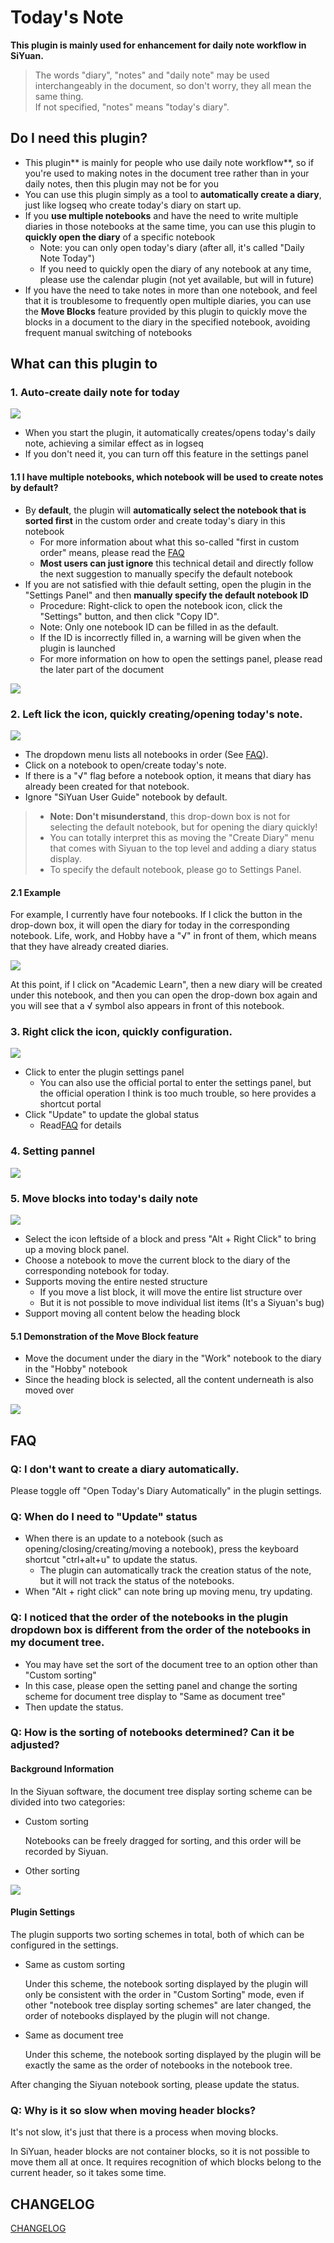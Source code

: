 # Today's Note


**This plugin is mainly used for enhancement for daily note workflow in SiYuan.**

> The words "diary", "notes" and "daily note" may be used interchangeably in the document, so don't worry, they all mean the same thing. \
> If not specified, "notes" means "today's diary".

## Do I need this plugin?

- This plugin** is mainly for people who use daily note workflow**, so if you're used to making notes in the document tree rather than in your daily notes, then this plugin may not be for you
- You can use this plugin simply as a tool to **automatically create a diary**, just like logseq who create today's diary on start up.
- If you **use multiple notebooks** and have the need to write multiple diaries in those notebooks at the same time, you can use this plugin to **quickly open the diary** of a specific notebook
    - Note: you can only open today's diary (after all, it's called "Daily Note Today")
    - If you need to quickly open the diary of any notebook at any time, please use the calendar plugin (not yet available, but will in future)
- If you have the need to take notes in more than one notebook, and feel that it is troublesome to frequently open multiple diaries, you can use the **Move Blocks** feature provided by this plugin to quickly move the blocks in a document to the diary in the specified notebook, avoiding frequent manual switching of notebooks


## What can this plugin to

### 1. Auto-create daily note for today

![](asset/AutoOpen.png)

- When you start the plugin, it automatically creates/opens today's daily note, achieving a similar effect as in logseq
- If you don't need it, you can turn off this feature in the settings panel

#### 1.1 I have multiple notebooks, which notebook will be used to create notes by default?


- By **default**, the plugin will **automatically select the notebook that is sorted first** in the custom order and create today's diary in this notebook
    - For more information about what this so-called "first in custom order" means, please read the [FAQ](#q-how-is-the-sorting-of-notebooks-determined-can-it-be-adjusted)
    - **Most users can just ignore** this technical detail and directly follow the next suggestion to manually specify the default notebook
- If you are not satisfied with thie default setting, open the plugin in the "Settings Panel" and then **manually specify the default notebook ID**
    - Procedure: Right-click to open the notebook icon, click the "Settings" button, and then click "Copy ID".
    - Note: Only one notebook ID can be filled in as the default.
    - If the ID is incorrectly filled in, a warning will be given when the plugin is launched
    - For more information on how to open the settings panel, please read the later part of the document

![](asset/DefaultNotebook.png)

### 2. Left lick the icon, quickly creating/opening today's note.

![](asset/IconLeftClick.png)

- The dropdown menu lists all notebooks in order (See [FAQ](#q-how-is-the-sorting-of-notebooks-determined-can-it-be-adjusted)).
- Click on a notebook to open/create today's note.
- If there is a "√" flag before a notebook option, it means that diary has already been created for that notebook.
- Ignore "SiYuan User Guide" notebook by default.

> - **Note: Don't misunderstand**, this drop-down box is not for selecting the default notebook, but for opening the diary quickly!
> - You can totally interpret this as moving the "Create Diary" menu that comes with Siyuan to the top level and adding a diary status display.
> - To specify the default notebook, please go to Settings Panel.

#### 2.1 Example

For example, I currently have four notebooks. If I click the button in the drop-down box, it will open the diary for today in the corresponding notebook.
Life, work, and Hobby have a "√" in front of them, which means that they have already created diaries.

![](asset/IconMenu.png)

At this point, if I click on "Academic Learn", then a new diary will be created under this notebook, and then you can open the drop-down box again and you will see that a √ symbol also appears in front of this notebook.


### 3. Right click the icon, quickly configuration.

![](asset/IconRightClick.png)


- Click to enter the plugin settings panel
    - You can also use the official portal to enter the settings panel, but the official operation I think is too much trouble, so here provides a shortcut portal
- Click "Update" to update the global status
    - Read[FAQ](#q-when-do-i-need-to-update-status) for details

### 4. Setting pannel

![](asset/Setting.png)

### 5. Move blocks into today's daily note

![](asset/MoveBlock.png)

- Select the icon leftside of a block and press "Alt + Right Click" to bring up a moving block panel.
- Choose a notebook to move the current block to the diary of the corresponding notebook for today.
- Supports moving the entire nested structure
    - If you move a list block, it will move the entire list structure over
    - But it is not possible to move individual list items (It's a Siyuan's bug)
- Support moving all content below the heading block

#### 5.1 Demonstration of the Move Block feature

- Move the document under the diary in the "Work" notebook to the diary in the "Hobby" notebook
- Since the heading block is selected, all the content underneath is also moved over

![](https://gitcode.net/frostime/siyuan-plugin-daily-note/-/raw/main/asset/MoveBlocks.gif)
<!-- ![](asset/MoveBlocks.gif) -->


## FAQ


### Q: I don't want to create a diary automatically.

Please toggle off "Open Today's Diary Automatically" in the plugin settings.

### Q: When do I need to "Update" status

- When there is an update to a notebook (such as opening/closing/creating/moving a notebook), press the keyboard shortcut "ctrl+alt+u" to update the status.
    - The plugin can automatically track the creation status of the note, but it will not track the status of the notebooks.
- When "Alt + right click" can note bring up moving menu, try updating.

### Q: I noticed that the order of the notebooks in the plugin dropdown box is different from the order of the notebooks in my document tree.

- You may have set the sort of the document tree to an option other than "Custom sorting"
- In this case, please open the setting panel and change the sorting scheme for document tree display to "Same as document tree"
- Then update the status.

### Q: How is the sorting of notebooks determined? Can it be adjusted?

#### Background Information

In the Siyuan software, the document tree display sorting scheme can be divided into two categories:

- Custom sorting

    Notebooks can be freely dragged for sorting, and this order will be recorded by Siyuan.

- Other sorting

![](asset/文档树排序.png)

#### Plugin Settings

The plugin supports two sorting schemes in total, both of which can be configured in the settings.

- Same as custom sorting

    Under this scheme, the notebook sorting displayed by the plugin will only be consistent with the order in "Custom Sorting" mode, even if other "notebook tree display sorting schemes" are later changed, the order of notebooks displayed by the plugin will not change.

- Same as document tree

    Under this scheme, the notebook sorting displayed by the plugin will be exactly the same as the order of notebooks in the notebook tree.

After changing the Siyuan notebook sorting, please update the status.

### Q: Why is it so slow when moving header blocks?

It's not slow, it's just that there is a process when moving blocks.

In SiYuan, header blocks are not container blocks, so it is not possible to move them all at once. It requires recognition of which blocks belong to the current header, so it takes some time.


## CHANGELOG

[CHANGELOG](CHANGELOG.md)
